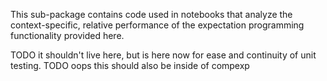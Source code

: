 This sub-package contains code used in notebooks that analyze the context-specific, relative performance of the
expectation programming functionality provided here.

TODO it shouldn't live here, but is here now for ease and continuity of unit testing.
TODO oops this should also be inside of compexp